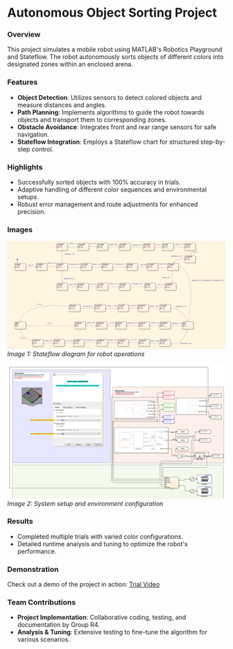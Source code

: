 # Autonomous Object Sorting Project

### Overview
This project simulates a mobile robot using MATLAB's Robotics Playground and Stateflow. The robot autonomously sorts objects of different colors into designated zones within an enclosed arena.

### Features
- **Object Detection**: Utilizes sensors to detect colored objects and measure distances and angles.
- **Path Planning**: Implements algorithms to guide the robot towards objects and transport them to corresponding zones.
- **Obstacle Avoidance**: Integrates front and rear range sensors for safe navigation.
- **Stateflow Integration**: Employs a Stateflow chart for structured step-by-step control.

### Highlights
- Successfully sorted objects with 100% accuracy in trials.
- Adaptive handling of different color sequences and environmental setups.
- Robust error management and route adjustments for enhanced precision.

### Images
![Stateflow Diagram](images/stateflow.png)
*Image 1: Stateflow diagram for robot operations*

![System Setup](images/simulink.png)
*Image 2: System setup and environment configuration*


### Results
- Completed multiple trials with varied color configurations.
- Detailed runtime analysis and tuning to optimize the robot's performance.

### Demonstration
Check out a demo of the project in action:
[Trial Video](https://youtu.be/GjHFHPD27Xs)

### Team Contributions
- **Project Implementation**: Collaborative coding, testing, and documentation by Group R4.
- **Analysis & Tuning**: Extensive testing to fine-tune the algorithm for various scenarios.
